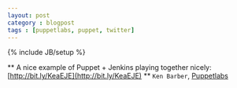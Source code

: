 ```yaml
---
layout: post
category : blogpost 
tags : [puppetlabs, puppet, twitter]
---
```

{% include JB/setup %}

** A nice example of Puppet + Jenkins playing together nicely: [http://bit.ly/KeaEJE](http://bit.ly/KeaEJE) **
`Ken Barber`, [Puppetlabs](http://projects.puppetlabs.com/users/1032)
